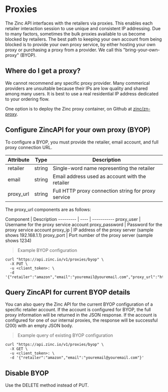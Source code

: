 # Proxies

The Zinc API interfaces with the retailers via proxies. This enables each retailer interaction session to use unique and consistent IP addressing. Due to many factors, sometimes the bulk proxies available to us become blocked by retailers. The best path to keeping your own account from being blocked is to provide your own proxy service, by either hosting your own proxy or purchasing a proxy from a provider. We call this "bring-your-own-proxy" (BYOP).

## Where do I get a proxy?

We cannot recommend any specific proxy provider. Many commerical providers are
unsuitable because their IPs are low quality and shared among many users. It is
best to use a real residential IP address dedicated to your ordering flow.

One option is to deploy the Zinc proxy container, on Github at [zinc/zn-proxy](https://github.com/zincio/zn-proxy).

## Configure ZincAPI for your own proxy (BYOP)

To configure a BYOP, you must provide the retailer, email account, and full proxy connection URL.

Attribute | Type | Description
--------- | ---- | -----------
retailer | string | Single-word name representing the retailer
email | string | Email address used as account with the retailer
proxy_url | string | Full HTTP proxy connection string for proxy service

The proxy_url components are as follows:

Component | Description
--------- | ---- | -----------
proxy_user | Username for the proxy service account
proxy_password | Password for the proxy service account
proxy_ip | IP address of the proxy server (sample shows 192.168.1.1)
proxy_port | Port number of the proxy server (sample shows 1234)

> Example BYOP configuration

```shell
curl "https://api.zinc.io/v1/proxies/byop" \
  -X PUT \
  -u <client_token>: \
  -d '{"retailer":"amazon","email":"youremail@youremail.com","proxy_url":"http://proxy_user:proxy_password@192.168.1.1:1234"}'
```

## Query ZincAPI for current BYOP details

You can also query the Zinc API for the current BYOP configuration of a specific retailer account. If the account is configured for BYOP, the full proxy information will be returned in the JSON response. If the account is configured for one of our internal proxies, the response will be successful (200) with an empty JSON body.

> Example query of existing BYOP configuration

```shell
curl "https://api.zinc.io/v1/proxies/byop" \
  -X GET \
  -u <client_token>: \
  -d '{"retailer":"amazon","email":"youremail@youremail.com"}'
```

## Disable BYOP

Use the DELETE method instead of PUT.


